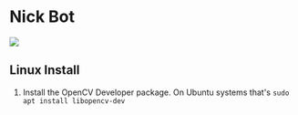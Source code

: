 # Nick Bot

![](https://camo.githubusercontent.com/618e7a8fdb4d8b6b9bff3b9d2d70852bf40d6055/687474703a2f2f692e696d6775722e636f6d2f42646a6366734a2e676966)

## Linux Install

1. Install the OpenCV Developer package. On Ubuntu systems that's `sudo apt install libopencv-dev`
